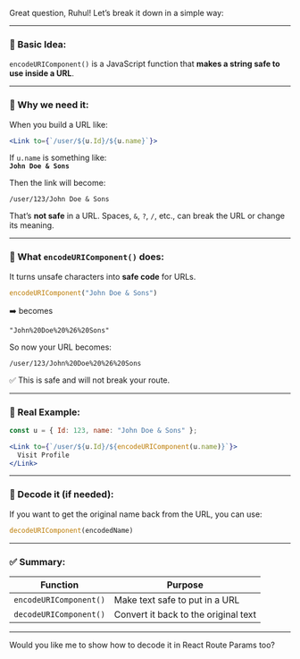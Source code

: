 Great question, Ruhul! Let’s break it down in a simple way:

---

### 🔹 Basic Idea:

`encodeURIComponent()` is a JavaScript function that **makes a string safe to use inside a URL**.

---

### 🔹 Why we need it:

When you build a URL like:

```jsx
<Link to={`/user/${u.Id}/${u.name}`}>
```

If `u.name` is something like:  
**`John Doe & Sons`**

Then the link will become:

```
/user/123/John Doe & Sons
```

That’s **not safe** in a URL. Spaces, `&`, `?`, `/`, etc., can break the URL or change its meaning.

---

### 🔹 What `encodeURIComponent()` does:

It turns unsafe characters into **safe code** for URLs.

```js
encodeURIComponent("John Doe & Sons")
```

➡️ becomes

```
"John%20Doe%20%26%20Sons"
```

So now your URL becomes:

```
/user/123/John%20Doe%20%26%20Sons
```

✅ This is safe and will not break your route.

---

### 🔹 Real Example:

```jsx
const u = { Id: 123, name: "John Doe & Sons" };

<Link to={`/user/${u.Id}/${encodeURIComponent(u.name)}`}>
  Visit Profile
</Link>
```

---

### 🔹 Decode it (if needed):

If you want to get the original name back from the URL, you can use:

```js
decodeURIComponent(encodedName)
```

---

### ✅ Summary:

|Function|Purpose|
|---|---|
|`encodeURIComponent()`|Make text safe to put in a URL|
|`decodeURIComponent()`|Convert it back to the original text|

---

Would you like me to show how to decode it in React Route Params too?

